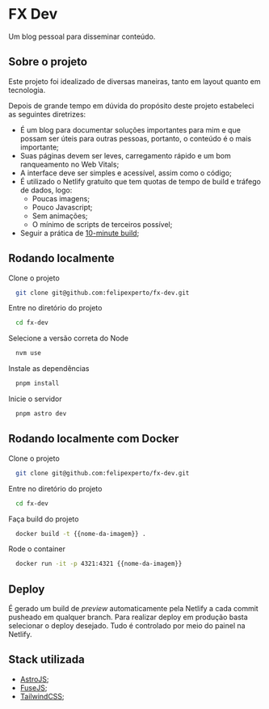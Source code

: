 
# FX Dev

Um blog pessoal para disseminar conteúdo. 


## Sobre o projeto

Este projeto foi idealizado de diversas maneiras, tanto em layout quanto em tecnologia.

Depois de grande tempo em dúvida do propósito deste projeto estabeleci as seguintes diretrizes:

- É um blog para documentar soluções importantes para mim e que possam ser úteis para outras pessoas, portanto, o conteúdo é o mais importante;
- Suas páginas devem ser leves, carregamento rápido e um bom ranqueamento no Web Vitals;
- A interface deve ser simples e acessível, assim como o código;
- É utilizado o Netlify gratuito que tem quotas de tempo de build e tráfego de dados, logo:
  - Poucas imagens;
  - Pouco Javascript;
  - Sem animações;
  - O mínimo de scripts de terceiros possível;
- Seguir a prática de [10-minute build](https://www.jamesshore.com/v2/books/aoad1/ten_minute_build); 


## Rodando localmente

Clone o projeto

```bash
  git clone git@github.com:felipexperto/fx-dev.git
```

Entre no diretório do projeto

```bash
  cd fx-dev
```

Selecione a versão correta do Node

```bash
  nvm use
```

Instale as dependências

```bash
  pnpm install
```

Inicie o servidor

```bash
  pnpm astro dev
```

## Rodando localmente com Docker

Clone o projeto

```bash
  git clone git@github.com:felipexperto/fx-dev.git
```

Entre no diretório do projeto

```bash
  cd fx-dev
```

Faça build do projeto

```bash
  docker build -t {{nome-da-imagem}} .
```

Rode o container

```bash
  docker run -it -p 4321:4321 {{nome-da-imagem}}
```


## Deploy

É gerado um build de _preview_ automaticamente pela Netlify a cada commit pusheado em qualquer branch. Para realizar deploy em produção basta selecionar o deploy desejado. Tudo é controlado por meio do painel na Netlify.

## Stack utilizada

- [AstroJS](https://astro.build/);
- [FuseJS](https://www.fusejs.io/);
- [TailwindCSS](https://tailwindcss.com/);
